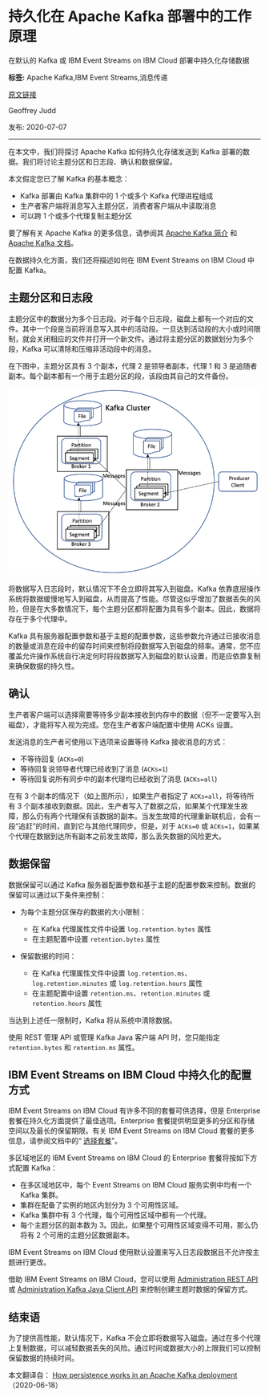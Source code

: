 # 持久化在 Apache Kafka 部署中的工作原理
在默认的 Kafka 或 IBM Event Streams on IBM Cloud 部署中持久化存储数据

**标签:** Apache Kafka,IBM Event Streams,消息传递

[原文链接](https://developer.ibm.com/zh/articles/how-persistence-works-in-apache-kafka/)

Geoffrey Judd

发布: 2020-07-07

* * *

在本文中，我们将探讨 Apache Kafka 如何持久化存储发送到 Kafka 部署的数据。我们将讨论主题分区和日志段、确认和数据保留。

本文假定您已了解 Kafka 的基本概念：

- Kafka 部署由 Kafka 集群中的 1 个或多个 Kafka 代理进程组成
- 生产者客户端将消息写入主题分区，消费者客户端从中读取消息
- 可以跨 1 个或多个代理复制主题分区

要了解有关 Apache Kafka 的更多信息，请参阅其 [Apache Kafka 简介](https://kafka.apache.org/intro) 和 [Apache Kafka 文档](https://kafka.apache.org/documentation/)。

在数据持久化方面，我们还将描述如何在 IBM Event Streams on IBM Cloud 中配置 Kafka。

## 主题分区和日志段

主题分区中的数据分为多个日志段。对于每个日志段，磁盘上都有一个对应的文件。其中一个段是当前将消息写入其中的活动段。一旦达到活动段的大小或时间限制，就会关闭相应的文件并打开一个新文件。通过将主题分区的数据划分为多个段，Kafka 可以清除和压缩非活动段中的消息。

在下图中，主题分区具有 3 个副本，代理 2 是领导者副本，代理 1 和 3 是追随者副本。每个副本都有一个用于主题分区的段，该段由其自己的文件备份。

![Kafka 集群中的日志段](../ibm_articles_img/how-persistence-works-in-apache-kafka_images_kafka-log-segments.png)

将数据写入日志段时，默认情况下不会立即将其写入到磁盘。Kafka 依靠底层操作系统将数据缓慢地写入到磁盘，从而提高了性能。尽管这似乎增加了数据丢失的风险，但是在大多数情况下，每个主题分区都将配置为具有多个副本。因此，数据将存在于多个代理中。

Kafka 具有服务器配置参数和基于主题的配置参数，这些参数允许通过已接收消息的数量或消息在段中的留存时间来控制将段数据写入到磁盘的频率。通常，您不应覆盖允许操作系统自行决定何时将段数据写入到磁盘的默认设置，而是应依靠复制来确保数据的持久性。

## 确认

生产者客户端可以选择需要等待多少副本接收到内存中的数据（但不一定要写入到磁盘），才能将写入视为完成。您在生产者客户端配置中使用 ACKs 设置。

发送消息的生产者可使用以下选项来设置等待 Kafka 接收消息的方式：

- 不等待回复 (`ACKs=0`)
- 等待回复说领导者代理已经收到了消息 (`ACKs=1`)
- 等待回复说所有同步中的副本代理均已经收到了消息 (`ACKs=all`)

在有 3 个副本的情况下（如上图所示），如果生产者指定了 `ACKs=all`，将等待所有 3 个副本接收到数据。因此，生产者写入了数据之后，如果某个代理发生故障，那么仍有两个代理保有该数据的副本。当发生故障的代理重新联机后，会有一段“追赶”的时间，直到它与其他代理同步。但是，对于 `ACKs=0` 或 `ACKs=1`，如果某个代理在数据到达所有副本之前发生故障，那么丢失数据的风险更大。

## 数据保留

数据保留可以通过 Kafka 服务器配置参数和基于主题的配置参数来控制。数据的保留可以通过以下条件来控制：

- 为每个主题分区保存的数据的大小限制：

    - 在 Kafka 代理属性文件中设置 `log.retention.bytes` 属性
    - 在主题配置中设置 `retention.bytes` 属性
- 保留数据的时间：

    - 在 Kafka 代理属性文件中设置 `log.retention.ms`、`log.retention.minutes` 或 `log.retention.hours` 属性
    - 在主题配置中设置 `retention.ms`、`retention.minutes` 或 `retention.hours` 属性

当达到上述任一限制时，Kafka 将从系统中清除数据。

使用 REST 管理 API 或管理 Kafka Java 客户端 API 时，您只能指定 `retention.bytes` 和 `retention.ms` 属性。

## IBM Event Streams on IBM Cloud 中持久化的配置方式

IBM Event Streams on IBM Cloud 有许多不同的套餐可供选择，但是 Enterprise 套餐在持久化方面提供了最佳选项。Enterprise 套餐提供明显更多的分区和存储空间以及最长的保留期限。有关 IBM Event Streams on IBM Cloud 套餐的更多信息，请参阅文档中的“ [选择套餐](https://cloud.ibm.com/docs/EventStreams?topic=EventStreams-plan_choose)”。

多区域地区的 IBM Event Streams on IBM Cloud 的 Enterprise 套餐将按如下方式配置 Kafka：

- 在多区域地区中，每个 Event Streams on IBM Cloud 服务实例中均有一个 Kafka 集群。
- 集群在配备了实例的地区内划分为 3 个可用性区域。
- Kafka 集群中有 3 个代理，每个可用性区域中都有一个代理。
- 每个主题分区的副本数为 3。因此，如果整个可用性区域变得不可用，那么仍将有 2 个可用的主题分区数据副本。

IBM Event Streams on IBM Cloud 使用默认设置来写入日志段数据且不允许按主题进行更改。

借助 IBM Event Streams on IBM Cloud，您可以使用 [Administration REST API](https://github.com/ibm-messaging/event-streams-docs/tree/master/admin-rest-api) 或 [Administration Kafka Java Client API](https://cloud.ibm.com/docs/EventStreams?topic=EventStreams-kafka_java_api) 来控制创建主题时数据的保留方式。

## 结束语

为了提供高性能，默认情况下，Kafka 不会立即将数据写入磁盘。通过在多个代理上复制数据，可以减轻数据丢失的风险。通过时间或数据大小的上限我们可以控制保留数据的持续时间。

本文翻译自： [How persistence works in an Apache Kafka deployment](https://developer.ibm.com/articles/how-persistence-works-in-apache-kafka/)（2020-06-18）